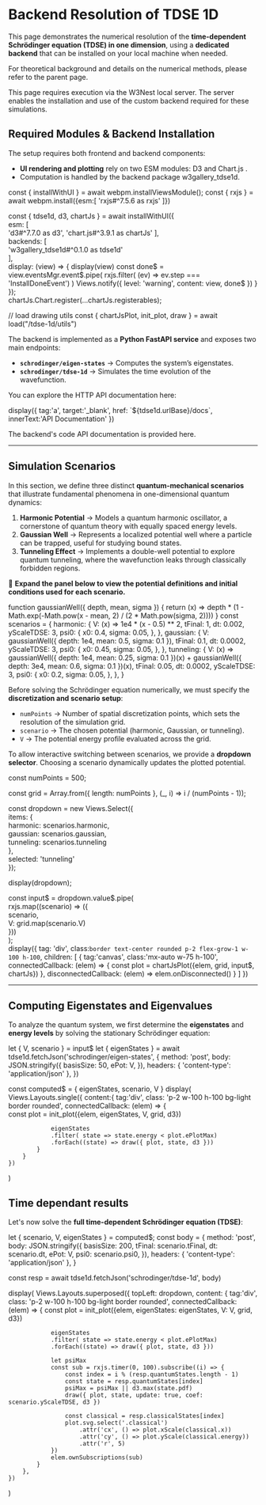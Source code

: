
# Backend Resolution of TDSE 1D

This page demonstrates the numerical resolution of the **time-dependent Schrödinger equation (TDSE) in one dimension**, 
using a **dedicated backend** that can be installed on your local machine when needed.

For theoretical background and details on the numerical methods, please refer to the parent page.

<note level="warning" title="Not available online"> 
This page requires execution via the <ext-link target="tdse-1d.w3nest">W3Nest</ext-link> local server.
The server enables the installation and use of the custom backend required for these simulations.
</note>


## **Required Modules & Backend Installation**  

The setup requires both frontend and backend components:
*  **UI rendering and plotting** rely on two ESM modules: <ext-link target="tdse-1d.d3js">D3</ext-link> 
   and <ext-link target="tdse-1d.chartjs">Chart.js</ext-link> .
*  Computation is handled by the backend package <github-link target="tdse-1d.backend">w3gallery_tdse1d</github-link>.


<js-cell>  
const { installWithUI } = await webpm.installViewsModule();  
const { rxjs } = await webpm.install({esm:[ 'rxjs#^7.5.6 as rxjs' ]})

const { tdse1d, d3, chartJs } = await installWithUI({  
    esm: [   
        'd3#^7.7.0 as d3',
        'chart.js#^3.9.1 as chartJs'
    ],  
    backends: [  
        'w3gallery_tdse1d#^0.1.0 as tdse1d'  
    ],  
    display: (view) => {
        display(view)
        const done$ = view.eventsMgr.event$.pipe(
            rxjs.filter( (ev) => ev.step === 'InstallDoneEvent')
        )
        Views.notify({
            level: 'warning',
            content: view,
            done$
        })
    }
});  
chartJs.Chart.register(...chartJs.registerables);

// load drawing utils
const { chartJsPlot, init_plot, draw  } = await load("/tdse-1d/utils")

</js-cell>  

<note level="info" title="Backend Spec." expandable="true">

The backend is implemented as a **Python FastAPI service** and exposes two main endpoints:
- **`schrodinger/eigen-states`** → Computes the system’s eigenstates.
- **`schrodinger/tdse-1d`** → Simulates the time evolution of the wavefunction.  

You can explore the HTTP API documentation here: 

<js-cell>  
display({
    tag:'a', 
    target:'_blank', 
    href: `${tdse1d.urlBase}/docs`,
    innerText:'API Documentation'
})  
</js-cell>  

The backend's code API documentation is provided <cross-link target="tdse-1d.backend.api">here</cross-link>.

</note>

---

## **Simulation Scenarios**  

In this section, we define three distinct **quantum-mechanical scenarios** that illustrate fundamental phenomena 
in one-dimensional quantum dynamics:
1. **Harmonic Potential** → Models a quantum harmonic oscillator, a cornerstone of quantum theory with equally 
   spaced energy levels.
2. **Gaussian Well** → Represents a localized potential well where a particle can be trapped, useful for studying 
   bound states.
3. **Tunneling Effect** → Implements a double-well potential to explore quantum tunneling, where the wavefunction 
   leaks through classically forbidden regions.

📌 **Expand the panel below to view the potential definitions and initial conditions used for each scenario.**

<note level="info" icon="fas fa-code" title="Scenario" expandable="true" mode="stateful">
<js-cell>

function gaussianWell({ depth, mean, sigma }) {
    return (x) =>
        depth *
        (1 - Math.exp(-Math.pow(x - mean, 2) / (2 * Math.pow(sigma, 2))))
}
const scenarios = {
    harmonic: {
        V: (x) => 1e4 * (x - 0.5) ** 2,
        tFinal: 1,
        dt: 0.002,
        yScaleTDSE: 3,
        psi0: {
            x0: 0.4,
            sigma: 0.05,
        },
    },
    gaussian: {
        V: gaussianWell({ depth: 1e4, mean: 0.5, sigma: 0.1 }),
        tFinal: 0.1,
        dt: 0.0002,
        yScaleTDSE: 3,
        psi0: {
            x0: 0.45,
            sigma: 0.05,
        },
    },
    tunneling: {
        V: (x) =>
            gaussianWell({ depth: 1e4, mean: 0.25, sigma: 0.1 })(x) +
            gaussianWell({ depth: 3e4, mean: 0.6, sigma: 0.1 })(x),
        tFinal: 0.05,
        dt: 0.0002,
        yScaleTDSE: 3,
        psi0: {
            x0: 0.2,
            sigma: 0.05,
        },
    },
}
</js-cell>
</note>

Before solving the Schrödinger equation numerically, we must specify the **discretization and scenario setup**:

* `numPoints` → Number of spatial discretization points, which sets the resolution of the simulation grid.
* `scenario` → The chosen potential (harmonic, Gaussian, or tunneling).
* `V` → The potential energy profile evaluated across the grid.

To allow interactive switching between scenarios, we provide a **dropdown selector**. 
Choosing a scenario dynamically updates the plotted potential.

<js-cell>  
const numPoints = 500;  

const grid = Array.from({ length: numPoints }, (_, i) => i / (numPoints - 1));  

const dropdown = new Views.Select({  
    items: {  
        harmonic: scenarios.harmonic,  
        gaussian: scenarios.gaussian,  
        tunneling: scenarios.tunneling  
    },  
    selected: 'tunneling'  
});  

display(dropdown);  

const input$ = dropdown.value$.pipe(  
    rxjs.map((scenario) => ({  
        scenario,  
        V: grid.map(scenario.V)  
    }))  
);  
display({
    tag: 'div',
    class:`border text-center rounded p-2 flex-grow-1 w-100 h-100`,
    children: [
        {
            tag:'canvas',
            class:'mx-auto w-75 h-100',
            connectedCallback: (elem) => {
                const plot = chartJsPlot({elem, grid, input$, chartJs})
            },
            disconnectedCallback: (elem) =>  elem.onDisconnected()
        }
    ]
})
</js-cell>  
 

---

## Computing Eigenstates and Eigenvalues

To analyze the quantum system, we first determine the **eigenstates** and **energy levels** by solving the stationary 
Schrödinger equation:

<js-cell reactive="true">

let { V, scenario } = input$
let { eigenStates } = await tdse1d.fetchJson('schrodinger/eigen-states', {
    method: 'post',
    body: JSON.stringify({
        basisSize: 50,
        ePot: V,
    }),
    headers: { 'content-type': 'application/json' },
})

const computed$ = {
    eigenStates,
    scenario,
    V
}
display(
    Views.Layouts.single({
        content:{
            tag:'div',
            class: 'p-2 w-100 h-100 bg-light border rounded',
            connectedCallback: (elem) => {            
                const plot = init_plot({elem, eigenStates, V, grid, d3})

                eigenStates
                .filter( state => state.energy < plot.ePlotMax)
                .forEach((state) => draw({ plot, state, d3 }))
            }
        }
    })
)
</js-cell>

## Time dependant results

Let's now solve the **full time-dependent Schrödinger equation (TDSE)**:

<js-cell reactive="true">
let { scenario, V, eigenStates } = computed$;
const body = {
    method: 'post',
    body: JSON.stringify({
        basisSize: 200,
        tFinal: scenario.tFinal,
        dt: scenario.dt,
        ePot: V,
        psi0: scenario.psi0,
    }),
    headers: { 'content-type': 'application/json' },
}

const resp = await tdse1d.fetchJson('schrodinger/tdse-1d', body)

display(
    Views.Layouts.superposed({
        topLeft: dropdown,
        content: {
            tag:'div',
            class: 'p-2 w-100 h-100 bg-light border rounded',
            connectedCallback: (elem) => {
                const plot = init_plot({elem, eigenStates: eigenStates, V: V, grid, d3})

                eigenStates
                .filter( state => state.energy < plot.ePlotMax)
                .forEach((state) => draw({ plot, state, d3 }))

                let psiMax
                const sub = rxjs.timer(0, 100).subscribe((i) => {
                    const index = i % (resp.quantumStates.length - 1)
                    const state = resp.quantumStates[index]
                    psiMax = psiMax || d3.max(state.pdf)
                    draw({ plot, state, update: true, coef: scenario.yScaleTDSE, d3 })

                    const classical = resp.classicalStates[index]
                    plot.svg.select('.classical')
                        .attr('cx', () => plot.xScale(classical.x))
                        .attr('cy', () => plot.yScale(classical.energy))
                        .attr('r', 5)
                })
                elem.ownSubscriptions(sub)
            }
        },
    })
)

</js-cell>
